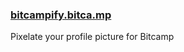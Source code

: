 <h3><a href="http://bitcampify.bitca.mp">bitcampify.bitca.mp</a></h3>

Pixelate your profile picture for Bitcamp


